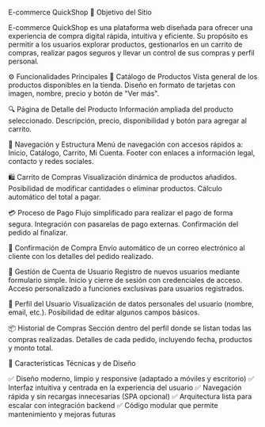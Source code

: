 E-commerce QuickShop
🎯 Objetivo del Sitio

E-commerce QuickShop es una plataforma web diseñada para ofrecer una experiencia de compra digital rápida, intuitiva y eficiente. Su propósito es permitir a los usuarios explorar productos, gestionarlos en un carrito de compras, realizar pagos seguros y llevar un control de sus compras y perfil personal.


⚙️ Funcionalidades Principales
🛒 Catálogo de Productos
      Vista general de los productos disponibles en la tienda.
      Diseño en formato de tarjetas con imagen, nombre, precio y botón de "Ver más".

🔍 Página de Detalle del Producto
      Información ampliada del producto seleccionado.
      Descripción, precio, disponibilidad y botón para agregar al carrito.

🧭 Navegación y Estructura
    Menú de navegación con accesos rápidos a: Inicio, Catálogo, Carrito, Mi Cuenta.
    Footer con enlaces a información legal, contacto y redes sociales.

🛍️ Carrito de Compras
    Visualización dinámica de productos añadidos.
    Posibilidad de modificar cantidades o eliminar productos.
    Cálculo automático del total a pagar.

💳 Proceso de Pago
    Flujo simplificado para realizar el pago de forma segura.
    Integración con pasarelas de pago externas.
    Confirmación del pedido al finalizar.

📧 Confirmación de Compra
    Envío automático de un correo electrónico al cliente con los detalles del pedido realizado.

🔐 Gestión de Cuenta de Usuario
    Registro de nuevos usuarios mediante formulario simple.
    Inicio y cierre de sesión con credenciales de acceso.
    Acceso personalizado a funciones exclusivas para usuarios registrados.

👤 Perfil del Usuario
    Visualización de datos personales del usuario (nombre, email, etc.).
    Posibilidad de editar algunos campos básicos.

📦 Historial de Compras
    Sección dentro del perfil donde se listan todas las compras realizadas.
    Detalles de cada pedido, incluyendo fecha, productos y monto total.

🧩 Características Técnicas y de Diseño

  ✅ Diseño moderno, limpio y responsive (adaptado a móviles y escritorio)
  ✅ Interfaz intuitiva y centrada en la experiencia del usuario
  ✅ Navegación rápida y sin recargas innecesarias (SPA opcional)
  ✅ Arquitectura lista para escalar con integración backend
  ✅ Código modular que permite mantenimiento y mejoras futuras

